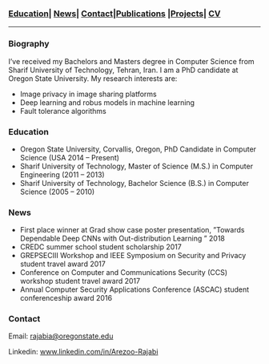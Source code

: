 

### [Education](#education)| [News](#news)| [Contact](#contact)|[Publications](/Publications/papers.html) |[Projects](/Publications/projects.html)| [CV](/CV.pdf)
----------------------------------------------------------------------------------------------------------------------------------

### Biography

I’ve received my Bachelors and Masters degree in Computer Science from Sharif University of Technology, Tehran, Iran. I am a PhD candidate at Oregon State University.  My research interests are:
* Image privacy in image sharing platforms
* Deep learning and robus models in machine learning
* Fault tolerance algorithms


### Education
* Oregon State University, Corvallis, Oregon, PhD Candidate in Computer Science (USA 2014 – Present)
* Sharif University of Technology, Master of Science (M.S.) in Computer Engineering (2011 – 2013)
* Sharif University of Technology, Bachelor Science (B.S.) in Computer Science (2005 – 2010)





### News

* First place winner at Grad show case poster presentation, ”Towards Dependable Deep CNNs with Out-distribution Learning ” 2018
* CREDC summer school student scholarship 2017 
* GREPSECIII Workshop and IEEE Symposium on Security and Privacy student travel award 2017 
* Conference on Computer and Communications Security (CCS) workshop student  travel award 2017 
* Annual Computer Security Applications Conference (ASCAC) student conferenceship award 2016

###  Contact
Email: rajabia@oregonstate.edu

Linkedin: www.linkedin.com/in/Arezoo-Rajabi

